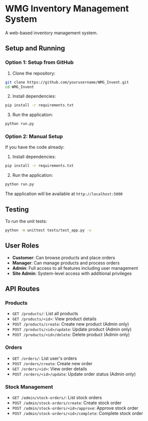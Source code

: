 # WMG Inventory Management System

A web-based inventory management system.

## Setup and Running

### Option 1: Setup from GitHub

1. Clone the repository:
```bash
git clone https://github.com/yourusername/WMG_Invent.git
cd WMG_Invent
```

2. Install dependencies:
```bash
pip install -r requirements.txt
```

3. Run the application:
```bash
python run.py
```

### Option 2: Manual Setup

If you have the code already:

1. Install dependencies:
```bash
pip install -r requirements.txt
```

2. Run the application:
```bash
python run.py
```

The application will be available at `http://localhost:5000`

## Testing

To run the unit tests:
```bash
python -m unittest tests/test_app.py -v
``` 

## User Roles

- **Customer**: Can browse products and place orders
- **Manager**: Can manage products and process orders
- **Admin**: Full access to all features including user management
- **Site Admin**: System-level access with additional privileges

## API Routes

### Products
- `GET /products/`: List all products
- `GET /products/<id>`: View product details
- `POST /products/create`: Create new product (Admin only)
- `POST /products/<id>/update`: Update product (Admin only)
- `POST /products/<id>/delete`: Delete product (Admin only)

### Orders
- `GET /orders/`: List user's orders
- `POST /orders/create`: Create new order
- `GET /orders/<id>`: View order details
- `POST /orders/<id>/update`: Update order status (Admin only)

### Stock Management
- `GET /admin/stock-orders/`: List stock orders
- `POST /admin/stock-orders/create`: Create stock order
- `POST /admin/stock-orders/<id>/approve`: Approve stock order
- `POST /admin/stock-orders/<id>/complete`: Complete stock order